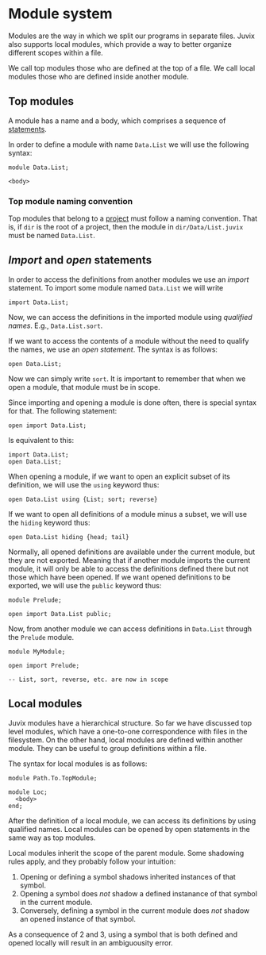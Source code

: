 # Module system

Modules are the way in which we split our programs in separate files. Juvix also
supports local modules, which provide a way to better organize different scopes
within a file.

We call top modules those who are defined at the top of a file.
We call local modules those who are defined inside another module.

## Top modules

A module has a name and a body, which comprises a sequence of
[statements](statement.md).

In order to define a module with name `Data.List` we will use the following syntax:
```juvix
module Data.List;

<body>
```

### Top module naming convention

Top modules that belong to a [project](project.md) must follow a naming
convention. That is, if `dir` is the root of a project, then the module in
`dir/Data/List.juvix` must be named `Data.List`.

## _Import_ and _open_ statements

In order to access the definitions from another modules we use an
_import_ statement. To import some module named `Data.List` we will write
```juvix
import Data.List;
```

Now, we can access the definitions in the imported module using _qualified
names_. E.g., `Data.List.sort`.

If we want to access the contents of a module without the need to qualify the
names, we use an _open statement_. The syntax is as follows:
```juvix
open Data.List;
```

Now we can simply write ```sort```. It is important to remember that when we
open a module, that module must be in scope.

Since importing and opening a module is done often, there is special syntax for
that. The following statement:

```juvix
open import Data.List;
```

Is equivalent to this:

```juvix
import Data.List;
open Data.List;
```

When opening a module, if we want to open an explicit subset of its definition,
we will use the `using` keyword thus: 

```juvix
open Data.List using {List; sort; reverse} 
``` 

If we want to open all definitions of a module minus a subset, we
will use the `hiding` keyword thus:

```juvix
open Data.List hiding {head; tail} 
``` 

Normally, all opened definitions are available under the current module, but
they are not exported. Meaning that if another module imports the current
module, it will only be able to access the definitions defined there but not
those which have been opened. If we want opened definitions to be exported, we
will use the `public` keyword thus:
```
module Prelude;

open import Data.List public;
```

Now, from another module we can access definitions in `Data.List` through the
`Prelude` module.
```
module MyModule;

open import Prelude;

-- List, sort, reverse, etc. are now in scope
```

## Local modules

Juvix modules have a hierarchical structure. So far we have discussed top level
modules, which have a one-to-one correspondence with files in the filesystem. On
the other hand, local modules are defined within another module. They can be
useful to group definitions within a file.

The syntax for local modules is as follows:

```
module Path.To.TopModule;

module Loc;
  <body>
end;
```

After the definition of a local module, we can access its definitions by using
qualified names. Local modules can be opened by open statements in the same way
as top modules.

Local modules inherit the scope of the parent module. Some shadowing rules
apply, and they probably follow your intuition:

1. Opening or defining a symbol shadows inherited instances of that symbol.
2. Opening a symbol does _not_ shadow a defined instanance of that symbol in the
   current module.
3. Conversely, defining a symbol in the current module does _not_ shadow an
   opened instance of that symbol.

As a consequence of 2 and 3, using a symbol that is both defined and opened
locally will result in an ambiguousity error.
